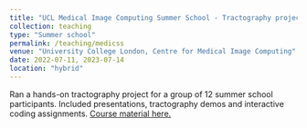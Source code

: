 ```yaml
---
title: "UCL Medical Image Computing Summer School - Tractography project"
collection: teaching
type: "Summer school"
permalink: /teaching/medicss
venue: "University College London, Centre for Medical Image Computing"
date: 2022-07-11, 2023-07-14
location: "hybrid"
---
```


Ran a hands-on tractography project for a group of 12 summer school participants. Included presentations, tractography demos and interactive coding assignments. [Course material here.](https://ethompson93.github.io/diffusion-tractography-2022.github.io/pages/main.html)
